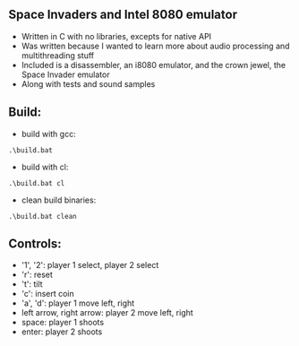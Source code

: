 ## Space Invaders and Intel 8080 emulator
- Written in C with no libraries, excepts for native API
- Was written because I wanted to learn more about audio processing and multithreading stuff
- Included is a disassembler, an i8080 emulator, and the crown jewel, the Space Invader emulator
- Along with tests and sound samples

## Build:
- build with gcc:
```
.\build.bat
```
- build with cl:
```
.\build.bat cl
```
- clean build binaries:
```
.\build.bat clean
```

## Controls:
- '1', '2': player 1 select, player 2 select
- 'r': reset
- 't': tilt
- 'c': insert coin
- 'a', 'd': player 1 move left, right 
- left arrow, right arrow: player 2 move left, right
- space: player 1 shoots
- enter: player 2 shoots
